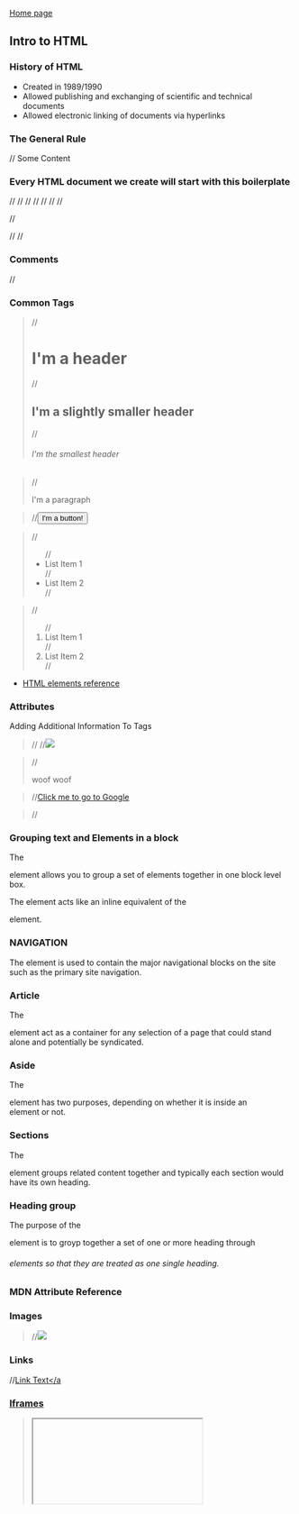 
[Home page](https://cfjalos.github.io/cfJalos.github.io-reading-notes-/)

## Intro to HTML ##



### History of HTML ###



* Created in 1989/1990
* Allowed publishing and exchanging of scientific  and technical documents
* Allowed electronic linking of documents via hyperlinks

### The General Rule ###



//<tagName> Some Content </tagName>

### Every HTML document we create will start with this boilerplate ###



//<!DOCTYPE html>
//<html>
//<head>
//<!-- Our metadata goes here -->
//  <title></title>
//</head>
//<body>

//<!-- Our content goes here -->

//</body>
//</html>

### Comments ###


//<!-- This is a comment.  It doesn't do anything! -->

### Common Tags ###



> //<h1>I'm a header </h1>
> //<h2>I'm a slightly smaller header </h2>
> //<h6>I'm the smallest header </h6>

> //<p>I'm a paragraph</p>

> //<button>I'm a button!</button>

> //<ul>
> //	<li>List Item 1</li>
> //	<li>List Item 2</li>
> //</ul>

> //<ol>
> //	<li>List Item 1</li>
> //	<li>List Item 2</li>
> //</ol>

* [HTML elements reference](https://developer.mozilla.org/en-US/docs/Web/HTML/Element)

### Attributes ### 
Adding Additional Information To Tags

> //<tag name="value"></tag>
> //<img src="corgi.png">

> //<p class="selected">woof woof</p>

> //<a href="www.google.com">Click me to go to Google</a>

> //<link rel="stylesheet" type="text/css" href="style.css">

### Grouping text and Elements in a block ###



The <div> element allows you to group a set of elements together in one block level box.

The <span> element acts like an inline equivalent of the <div> element.


### NAVIGATION ###



The <navy> element is used to contain the major navigational blocks on the site such as the primary site navigation.

### Article ###



The <article> element act as a container for any selection of a page that could stand alone and potentially be syndicated.

### Aside ##



The <aside> element has two purposes, depending on whether it is inside an <article> element or not.

### Sections ###



The <section> element groups related content together and typically each section would have its own heading.

### Heading group ###

The purpose of the <hgroup> element is to groyp together a set of one or more heading through <h6> elements so that they are treated as one single heading.


### MDN Attribute Reference ###



### Images ###



> //<img src="corgi.png">

### Links ###



//<a href="url">Link Text</a

### Iframes ###



> <iframe>

An iframe is like a little window that has been cut into your page and in that window you can see another page. The term iframe is an abbreviation of inline frame.